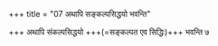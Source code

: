 +++
title = "07 अथापि सङ्कल्पसिद्धयो भवन्ति"

+++
अथापि संकल्पसिद्धयो +++(=सङ्कल्पत एव सिद्धिः)+++ भवन्ति ७